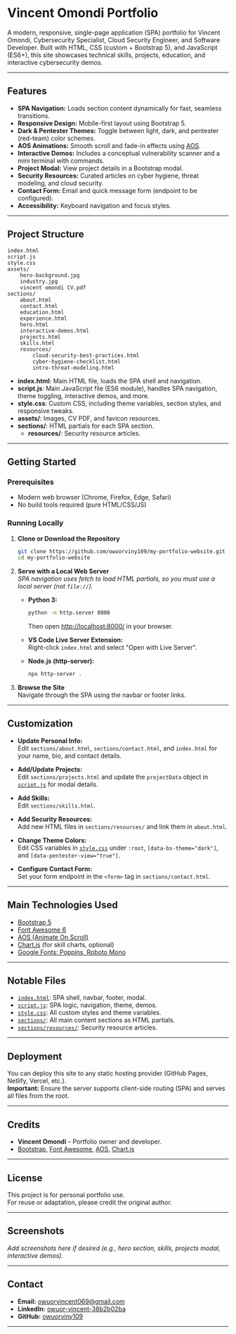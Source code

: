 # Vincent Omondi Portfolio

A modern, responsive, single-page application (SPA) portfolio for Vincent Omondi, Cybersecurity Specialist, Cloud Security Engineer, and Software Developer. Built with HTML, CSS (custom + Bootstrap 5), and JavaScript (ES6+), this site showcases technical skills, projects, education, and interactive cybersecurity demos.

---

## Features

- **SPA Navigation:** Loads section content dynamically for fast, seamless transitions.
- **Responsive Design:** Mobile-first layout using Bootstrap 5.
- **Dark & Pentester Themes:** Toggle between light, dark, and pentester (red-team) color schemes.
- **AOS Animations:** Smooth scroll and fade-in effects using [AOS](https://michalsnik.github.io/aos/).
- **Interactive Demos:** Includes a conceptual vulnerability scanner and a mini terminal with commands.
- **Project Modal:** View project details in a Bootstrap modal.
- **Security Resources:** Curated articles on cyber hygiene, threat modeling, and cloud security.
- **Contact Form:** Email and quick message form (endpoint to be configured).
- **Accessibility:** Keyboard navigation and focus styles.

---

## Project Structure

```
index.html
script.js
style.css
assets/
    hero-background.jpg
    industry.jpg
    vincent omondi CV.pdf
sections/
    about.html
    contact.html
    education.html
    experience.html
    hero.html
    interactive-demos.html
    projects.html
    skills.html
    resources/
        cloud-security-best-practices.html
        cyber-hygiene-checklist.html
        intro-threat-modeling.html
```

- **index.html**: Main HTML file, loads the SPA shell and navigation.
- **script.js**: Main JavaScript file (ES6 module), handles SPA navigation, theme toggling, interactive demos, and more.
- **style.css**: Custom CSS, including theme variables, section styles, and responsive tweaks.
- **assets/**: Images, CV PDF, and favicon resources.
- **sections/**: HTML partials for each SPA section.
    - **resources/**: Security resource articles.

---

## Getting Started

### Prerequisites

- Modern web browser (Chrome, Firefox, Edge, Safari)
- No build tools required (pure HTML/CSS/JS)

### Running Locally

1. **Clone or Download the Repository**
    ```sh
    git clone https://github.com/owuorviny109/my-portfolio-website.git
    cd my-portfolio-website
    ```

2. **Serve with a Local Web Server**  
   _SPA navigation uses fetch to load HTML partials, so you must use a local server (not `file://`)._

    - **Python 3:**
      ```sh
      python -m http.server 8000
      ```
      Then open [http://localhost:8000/](http://localhost:8000/) in your browser.

    - **VS Code Live Server Extension:**  
      Right-click `index.html` and select "Open with Live Server".

    - **Node.js (http-server):**
      ```sh
      npx http-server .
      ```

3. **Browse the Site**  
   Navigate through the SPA using the navbar or footer links.

---

## Customization

- **Update Personal Info:**  
  Edit `sections/about.html`, `sections/contact.html`, and `index.html` for your name, bio, and contact details.

- **Add/Update Projects:**  
  Edit `sections/projects.html` and update the `projectData` object in [`script.js`](script.js) for modal details.

- **Add Skills:**  
  Edit `sections/skills.html`.

- **Add Security Resources:**  
  Add new HTML files in `sections/resources/` and link them in `about.html`.

- **Change Theme Colors:**  
  Edit CSS variables in [`style.css`](style.css) under `:root`, `[data-bs-theme="dark"]`, and `[data-pentester-view="true"]`.

- **Configure Contact Form:**  
  Set your form endpoint in the `<form>` tag in `sections/contact.html`.

---

## Main Technologies Used

- [Bootstrap 5](https://getbootstrap.com/)
- [Font Awesome 6](https://fontawesome.com/)
- [AOS (Animate On Scroll)](https://michalsnik.github.io/aos/)
- [Chart.js](https://www.chartjs.org/) (for skill charts, optional)
- [Google Fonts: Poppins, Roboto Mono](https://fonts.google.com/)

---

## Notable Files

- [`index.html`](index.html): SPA shell, navbar, footer, modal.
- [`script.js`](script.js): SPA logic, navigation, theme, demos.
- [`style.css`](style.css): All custom styles and theme variables.
- [`sections/`](sections/): All main content sections as HTML partials.
- [`sections/resources/`](sections/resources/): Security resource articles.

---

## Deployment

You can deploy this site to any static hosting provider (GitHub Pages, Netlify, Vercel, etc.).  
**Important:** Ensure the server supports client-side routing (SPA) and serves all files from the root.

---

## Credits

- **Vincent Omondi** – Portfolio owner and developer.
- [Bootstrap](https://getbootstrap.com/), [Font Awesome](https://fontawesome.com/), [AOS](https://michalsnik.github.io/aos/), [Chart.js](https://www.chartjs.org/)

---

## License

This project is for personal portfolio use.  
For reuse or adaptation, please credit the original author.

---

## Screenshots

_Add screenshots here if desired (e.g., hero section, skills, projects modal, interactive demos)._

---

## Contact

- **Email:** owuorvincent069@gmail.com
- **LinkedIn:** [owuor-vincent-38b2b02ba](https://www.linkedin.com/in/owuor-vincent-38b2b02ba/)
- **GitHub:** [owuorviny109](https://github.com/owuorviny109)

---
